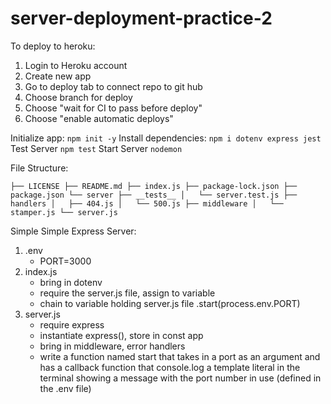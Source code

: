 # server-deployment-practice-2

To deploy to heroku: 
1. Login to Heroku account
2. Create new app
3. Go to deploy tab to connect repo to git hub
4. Choose branch for deploy 
5. Choose "wait for CI to pass before deploy"
6. Choose "enable automatic deploys"

Initialize app: `npm init -y`
Install dependencies: `npm i dotenv express jest`
Test Server `npm test`
Start Server `nodemon`

File Structure:

`├── LICENSE
├── README.md
├── index.js
├── package-lock.json
├── package.json
└── server
    ├── __tests__
    │   └── server.test.js
    ├── handlers
    │   ├── 404.js
    │   └── 500.js
    ├── middleware
    │   └── stamper.js
    └── server.js`

Simple Simple Express Server:
1. .env
    - PORT=3000
2. index.js
    - bring in dotenv
    - require the server.js file, assign to variable
    - chain to variable holding server.js file .start(process.env.PORT)
3. server.js
    - require express
    - instantiate express(), store in const app
    - bring in middleware, error handlers
    - write a function named start that takes in a port as an argument and has a callback function that console.log a template literal in the terminal showing a message with the port number in use (defined in the .env file)


